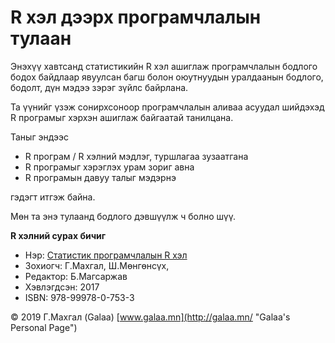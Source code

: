 # R хэл дээрх програмчлалын тулаан

Энэхүү хавтсанд статистикийн R хэл ашиглаж програмчлалын бодлого бодох байдлаар явуулсан багш болон оюутнуудын уралдаанын бодлого, бодолт, дүн мэдээ зэрэг зүйлс байрлана.

Та үүнийг үзэж сонирхсоноор програмчлалын аливаа асуудал шийдэхэд R програмыг хэрхэн ашиглаж байгаатай танилцана.

Таныг эндээс

* R програм / R хэлний мэдлэг, туршлагаа зузаатгана
* R програмыг хэрэглэх урам зориг авна
* R програмын давуу талыг мэдэрнэ

гэдэгт итгэж байна.

Мөн та энэ тулаанд бодлого дэвшүүлж ч болно шүү.

**R хэлний сурах бичиг**

* Нэр: [Статистик програмчлалын R хэл](http://magadlal.mn/books/id-2.html)
* Зохиогч: Г.Махгал, Ш.Мөнгөнсүх, 
* Редактор: Б.Магсаржав
* Хэвлэгдсэн: 2017
* ISBN: 978-99978-0-753-3

© 2019 Г.Махгал (Galaa) [www.galaa.mn](http://galaa.mn/ "Galaa's Personal Page")
